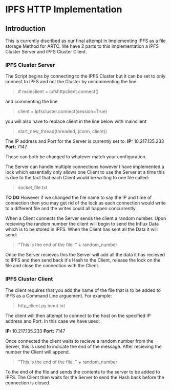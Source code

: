 # IPFS HTTP Implementation

## Introduction

This is currently discribed as our final attempt in Implementing IPFS as a file storage Method for ARTC.
We have 2 parts to this implementation a IPFS Cluster Server and IPFS Cluster Client.

### IPFS Cluster Server
The Script begins by connecting to the IPFS Cluster but it can be set to only connect to IPFS and not the Cluster by uncommenting the line 

> \# mainclient = ipfshttpclient.connect()

and commenting the line 
> client = ipfscluster.connect(session=True)

you will also have to replace client in the line below with mainclient

> start_new_thread(threaded, (conn, client))

The IP address and Port for the Server is currently set to:
**IP:** 10.217.135.233
**Port:** 7147

These can both be changed to whatever match your configuration.

The Server can handle multiple connections however I have implemented a lock which essentially only allows one Client to use the Server at a time this is due to the fact that each Client would be writing to one file called: 
> socket_file.txt

**TO DO** However if we changed the file name to say the IP and time of connection then you may get rid of the lock as each connection would write to a different file and the writes could all happen concurrently. 

When a Client connects the Server sends the client a random number. Upon recieving the random number the client will begin to send the Influx Data which is to be stored in IPFS. When the Client has sent all the Data it will send:

> "This is the end of the file: " + random_number

Once the Server recieves this the Server will add all the data it has recieved to IPFS and then send back it's Hash to the Client, release the lock on the file and close the connection with the Client.


### IPFS Cluster Client
The client requires that you add the name of the file that is to be added to IPFS as a Command Line arguement. For example:

> http_client.py input.txt

The client will then attempt to connect to the host on the specified IP address and Port. In this case we have used:

**IP:** 10.217.135.233
**Port:** 7147

Once connected the client waits to recieve a random number from the Server, this is used to indicate the end of the message. After recieving the number the Client will append.

>"This is the end of the file: " + random_number

To the end of the file and sends the contents to the server to be added to IPFS. The Client then waits for the Server to send the Hash back before the connection is closed.

